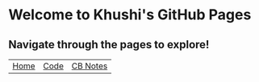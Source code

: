# Welcome to Khushi's GitHub Pages

## Navigate through the pages to explore!

<table>
     <tr>
         <td><a href=".">Home</a></td>
         <td><a href="code">Code</a></td>
         <td><a href="notes">CB Notes</a></td>
     </tr>
 </table>
